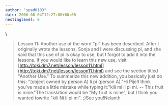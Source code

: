 ```yaml
---
author: "spad0103"
date: 2006-08-04T12:27:00+00:00
nestinglevel: 0
---
```

\
> Lesson 11: Another use of the word "pi" has been described. After I
> originally wrote the lessons, Sonja and I were discussing pi, and she
> said that this use of pi is okay to use, but I forgot to add it into
> the lessons. If you would like to learn this new use, visit
> [http://toki.dm7.net/lesson/lesson11.html](http://toki.dm7.net/lesson/lesson11.html) and see the section titled
> "Another Use." To summarize this new addition, you basically just do
> this: "(object owned by person A) li pi (person A)."Hi Pije!I think you've made a little mistake while typing it:"kili mi li pi mi. --
 This fruit is mine."The translation would be "My fruit is mine", but I think you wanted towrite "kili Ni li pi mi". ;)See you!Nelanth